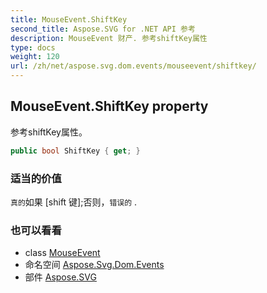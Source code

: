 ```yaml
---
title: MouseEvent.ShiftKey
second_title: Aspose.SVG for .NET API 参考
description: MouseEvent 财产. 参考shiftKey属性
type: docs
weight: 120
url: /zh/net/aspose.svg.dom.events/mouseevent/shiftkey/
---
```

## MouseEvent.ShiftKey property

参考shiftKey属性。

```csharp
public bool ShiftKey { get; }
```

### 适当的价值

`真的`如果 [shift 键];否则，`错误的` .

### 也可以看看

* class [MouseEvent](../)
* 命名空间 [Aspose.Svg.Dom.Events](../../mouseevent/)
* 部件 [Aspose.SVG](../../../)


